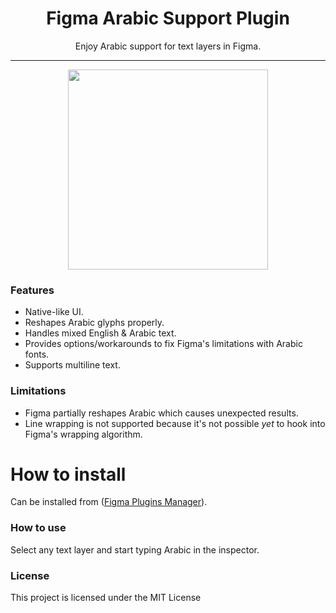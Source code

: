 <h1 align="center"> Figma Arabic Support Plugin </h1>

<p align="center"> Enjoy Arabic support for text layers in Figma. </p>

<hr/>

<p align="center">
<img src="https://user-images.githubusercontent.com/1207863/53366646-2a86ee00-3955-11e9-88c8-26205cee35ad.gif" height="320" />
</p>

<h3> Features </h3>

<ul>
  <li>Native-like UI.</li>
  <li>Reshapes Arabic glyphs properly.</li>
  <li>Handles mixed English & Arabic text.</li>
  <li>Provides options/workarounds to fix Figma's limitations with Arabic fonts.</li>
  <li>Supports multiline text.</li>
</ul>


<h3> Limitations </h3>

<ul>
  <li>Figma partially reshapes Arabic which causes unexpected results.</li>
  <li>Line wrapping is not supported because it's not possible <i>yet</i> to hook into Figma's wrapping algorithm.</li>
</ul>


# How to install
Can be installed from ([Figma Plugins Manager](https://github.com/jachui/figma-plugin-manager)).

<h3> How to use </h3> 
Select any text layer and start typing Arabic in the inspector.


<h3>License</h3>

This project is licensed under the MIT License
